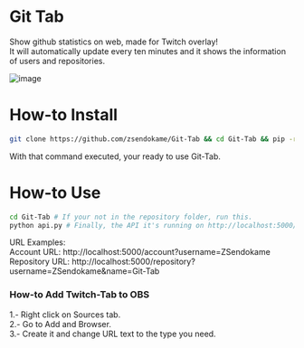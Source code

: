# Git Tab
Show github statistics on web, made for Twitch overlay!<br>
It will automatically update every ten minutes and it shows the information of users and repositories.

![image](https://user-images.githubusercontent.com/70088953/158082146-8a5257c4-a075-4bbf-84c8-ba6587298691.png)

# How-to Install
```sh
git clone https://github.com/zsendokame/Git-Tab && cd Git-Tab && pip -r install requirements.txt
```
With that command executed, your ready to use Git-Tab.

# How-to Use
```sh
cd Git-Tab # If your not in the repository folder, run this.
python api.py # Finally, the API it's running on http://localhost:5000/.
```
URL Examples:<br>
Account URL: http://localhost:5000/account?username=ZSendokame<br>
Repository URL: http://localhost:5000/repository?username=ZSendokame&name=Git-Tab

### How-to Add Twitch-Tab to OBS
1.- Right click on Sources tab.<br>
2.- Go to Add and Browser.<br>
3.- Create it and change URL text to the type you need.
